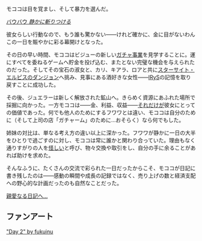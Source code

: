 <!-- title: モココ・アビスガード -->
<!-- status: 生存 -->

モココは目を覚まし、そして暴力を選んだ。

[バウバウ _静かに斬りつける_](#embed:https://www.youtube.com/live/xLWZay9gLBY?si=KgvW5CAB6m_1lqJW&t=577)

彼女らしい行動なので、もう誰も驚かない――けれど確かに、金に目がないわんこの一日を賑やかに彩る幕開けとなった。

その日の早い時間、モココはビジューの新しい[ガチャ事業](https://www.youtube.com/live/xLWZay9gLBY?si=Wkgan2DawciAuI33&t=956)を見学することに。運にすべてを委ねるゲームへ貯金を投げ込む、またとない完璧な機会を与えられたのだった。そしてその宝石の淑女と、カリ、キアラ、ロアと共に[スターサイト・エルピスのダンジョン](https://www.youtube.com/live/xLWZay9gLBY?si=m3k-9BurPYq6EIT2&t=1878)へ挑み、見事にある酒好きな女性――[IRyS](https://www.youtube.com/live/xLWZay9gLBY?si=3qhJPqxuHOK_tvwQ&t=3990)の記憶を取り戻すことに成功した。

その後、ジュエラーは新しく解放された鉱山へ。きらめく資源にあふれた場所で採掘に向かった。一方モココは――金、利益、収益――[それだけが](https://www.youtube.com/live/xLWZay9gLBY?si=l5QVdYqULsj7TfAH&t=4993)彼女にとっての価値であった。何でも他人のためにするフワワとは違い、モココは自分のために（そして上司の店「ガチャーム」のために…おそらく）なら何でもした。

姉妹の対比は、単なる考え方の違い以上に深かった。フワワが静かに一日の大半をひとりで過ごすのに対し、モココは常に誰かと関わり合っていた。理由もなく通りすがりの人を[怪しい](https://www.youtube.com/live/xLWZay9gLBY?si=vAnIIU64NtB2I7xh&t=6183)と呼び、物々交換や取引をし、自分の手に余ることがあれば助けを求めた。

そんなふうに、たくさんの交流で彩られた一日だったからこそ、モココが日記に書き残したのは――感動の瞬間や成長の記録ではなく、売り上げの数と経済支配への野心的な計画だったのも自然なことだった。

[親愛なる日記へ…](#embed:https://www.youtube.com/live/xLWZay9gLBY?si=SpQDxoENvcwy2x1_&t=12407)

## ファンアート

["Day 2" by fukuinu](https://x.com/fukuinu_daddy/status/1919258061119672376)

<!-- fuwawa -->
